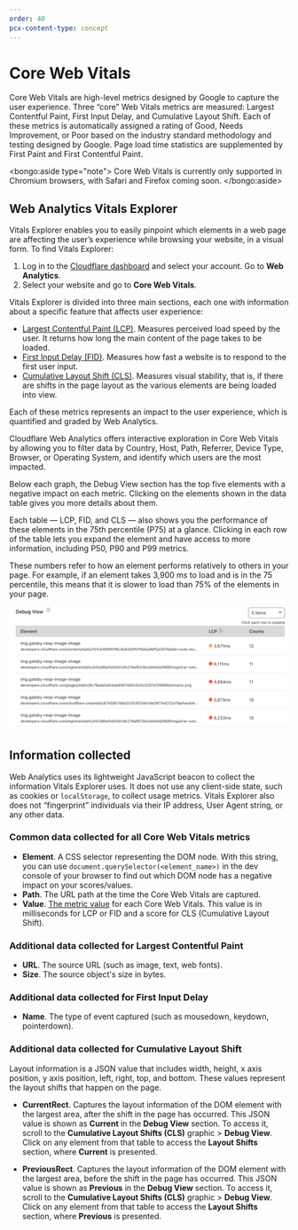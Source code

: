 ```yaml
---
order: 40
pcx-content-type: concept
---
```


# Core Web Vitals

Core Web Vitals are high-level metrics designed by Google to capture the user experience. Three “core” Web Vitals metrics are measured: Largest Contentful Paint, First Input Delay, and Cumulative Layout Shift. Each of these metrics is automatically assigned a rating of Good, Needs Improvement, or Poor based on the industry standard methodology and testing designed by Google. Page load time statistics are supplemented by First Paint and First Contentful Paint.

<bongo:aside type="note">
Core Web Vitals is currently only supported in Chromium browsers, with Safari and Firefox coming soon.
</bongo:aside>

## Web Analytics Vitals Explorer

Vitals Explorer enables you to easily pinpoint which elements in a web page are affecting the user’s experience while browsing your website, in a visual form.
To find Vitals Explorer:

1. Log in to the [Cloudflare dashboard](https://dash.cloudflare.com/) and select your account. Go to **Web Analytics**.
1. Select your website and go to **Core Web Vitals**.

Vitals Explorer is divided into three main sections, each one with information about a specific feature that affects user experience:

- [Largest Contentful Paint (LCP)](https://web.dev/optimize-lcp/). Measures perceived load speed by the user. It returns how long the main content of the page takes to be loaded.
- [First Input Delay (FID)](https://web.dev/optimize-fid/). Measures how fast a website is to respond to the first user input.
- [Cumulative Layout Shift (CLS)](https://web.dev/optimize-cls/). Measures visual stability, that is, if there are shifts in the page layout as the various elements are being loaded into view.

Each of these metrics represents an impact to the user experience, which is quantified and graded by Web Analytics.

Cloudflare Web Analytics offers interactive exploration in Core Web Vitals by allowing you to filter data by Country, Host, Path, Referrer, Device Type, Browser, or Operating System, and identify which users are the most impacted.

Below each graph, the Debug View section has the top five elements with a negative impact on each metric. Clicking on the elements shown in the data table gives you more details about them.

Each table — LCP, FID, and CLS — also shows you the performance of these elements in the 75th percentile (P75) at a glance. Clicking in each row of the table lets you expand the element and have access to more information, including P50, P90 and P99 metrics.

These numbers refer to how an element performs relatively to others in your page. For example, if an element takes 3,900 ms to load and is in the 75 percentile, this means that it is slower to load than 75% of the elements in your page.

![Debug view](../../../static/images/core-web-vitals-debug-view.png)

## Information collected

Web Analytics uses its lightweight JavaScript beacon to collect the information Vitals Explorer uses. It does not use any client-side state, such as cookies or `localStorage`, to collect usage metrics. Vitals Explorer also does not “fingerprint” individuals via their IP address, User Agent string, or any other data.

### Common data collected for all Core Web Vitals metrics

- **Element**. A CSS selector representing the DOM node. With this string, you can use `document.querySelector(<element_name>)` in the dev console of your browser to find out which DOM node has a negative impact on your scores/values.
- **Path**. The URL path at the time the Core Web Vitals are captured.
- **Value**. [The metric value](https://web.dev/cls/#layout-shift-score) for each Core Web Vitals. This value is in milliseconds for LCP or FID and a score for CLS (Cumulative Layout Shift).

### Additional data collected for Largest Contentful Paint

- **URL**. The source URL (such as image, text, web fonts).
- **Size**. The source object's size in bytes.

### Additional data collected for First Input Delay

- **Name**. The type of event captured (such as mousedown, keydown, pointerdown).

### Additional data collected for Cumulative Layout Shift

Layout information is a JSON value that includes width, height, x axis position, y axis position, left, right, top, and bottom. These values represent the layout shifts that happen on the page.

- **CurrentRect**. Captures the layout information of the DOM element with the largest area, after the shift in the page has occurred. This JSON value is shown as **Current** in the **Debug View** section. To access it, scroll to the **Cumulative Layout Shifts (CLS)** graphic > **Debug View**. Click on any element from that table to access the **Layout Shifts** section, where **Current** is presented.

- **PreviousRect**. Captures the layout information of the DOM element with the largest area, before the shift in the page has occurred. This JSON value is shown as **Previous** in the **Debug View** section. To access it, scroll to the **Cumulative Layout Shifts (CLS)** graphic > **Debug View**. Click on any element from that table to access the **Layout Shifts** section, where **Previous** is presented.
